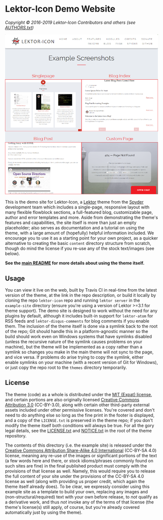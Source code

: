 # Lektor-Icon Demo Website

*Copyright © 2016-2019 Lektor-Icon Contributors and others (see [AUTHORS.txt](https://github.com/spyder-ide/lektor-icon/blob/master/AUTHORS.txt))*

![Screenshot of Lektor-Icon screenshot section](../images/mainpage-screenshots.png)

This is the demo site for Lektor-Icon, a [Lektor](https://www.getlektor.com) theme from the [Spyder](https:///www.spyder-ide.org) development team which includes a single-page, responsive layout with many flexible flowblock sections, a full-featured blog, customizable page, author and error templates and more.
Aside from demonstrating the theme's features and capabilities, the site itself is more than just an empty placeholder; also serves as documentation and a tutorial on using the theme, with a large amount of (hopefully) helpful information included.
We encourage you to use it as a starting point for your own project, as a quicker alternative to creating the basic ``content`` directory structure from scratch, though do mind the license if you re-use any of the stock text/images (see below).

**See the [main README](https://github.com/spyder-ide/lektor-icon/blob/master/README.md) for more details about using the theme itself.**



## Usage

You can view it live on the web, built by Travis CI in real-time from the latest version of the theme, at the link in the repo description, or build it locally by cloning the repo ``lektor-icon`` repo and running ``lektor server`` in the ``example-site`` directory (ensure you're using a version of Lektor >=3.1 for theme support).
The demo site is designed to work without the need for any plugins by default, although it includes built-in support for ``lektor-atom`` for RSS feeds and ``lektor-disqus-comments`` for blog comments if you enable them.
The inclusion of the theme itself is done via a symlink back to the root of the repo; Git should handle this in a platform-agnostic manner so the build should work even on Windows systems that have symlinks disabled (unless the recursive nature of the symlink causes problems on your machine), but the theme will be implemented as a copy rather than a symlink so changes you make in the main theme will not sync to the page, and vice versa.
If problems do arise trying to copy the symlink, either enable symlinks on your machine (with a recent version of Git for Windows), or just copy the repo root to the ``themes`` directory temporarily.



## License

The theme (code) as a whole is distributed under the [MIT (Expat) license](https://opensource.org/licenses/MIT), and certain portions are also originally licensed [Creative Commons Attribution 3.0](https://creativecommons.org/licenses/by/3.0/) (CC-BY-3.0), along with certain other third-party external assets included under other permissive licenses.
You're covered and don't need to do anything else so long as the fine print in the footer is displayed, and a copy of the ``LICENSE.txt`` is preserved in the theme repo; if you don't modify the theme itself both conditions will always be true.
For all the gory legal details, see the [LICENSE.txt](https://github.com/spyder-ide/lektor-icon/blob/master/LICENSE.txt) and [NOTICE.txt](https://github.com/spyder-ide/lektor-icon/blob/master/NOTICE.txt) in the root of the theme repository.

The contents of this directory (i.e. the example site) is released under the [Creative Commons Attribution Share-Alike 4.0 International](https://creativecommons.org/licenses/by-sa/4.0/)  (CC-BY-SA 4.0) license, meaning any re-use of the images or significant portions of the text (a few words here and there, or stock idioms/phrases commonly found on such sites are fine) in the final published product must comply with the provisions of that license as well.
Namely, this would require you to release the full content of your site under the provisions of the CC-BY-SA 4.0 license as well (along with providing us proper credit, which again the theme itself already does).
To be clear, we expressly consider using this example site as a template to build your own, replacing any images and (non-structural/required) text with your own before release, to *not* qualify as a derivative work, and thus *not* invoke any of the terms of that license (the theme's license(s) still apply, of course, but you're already covered automatically just by using the theme).
